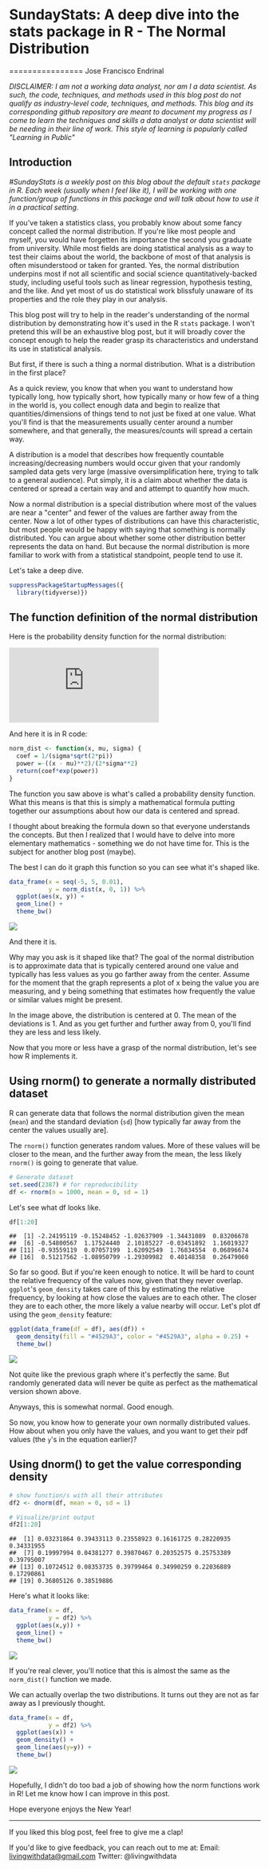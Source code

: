 SundayStats: A deep dive into the stats package in R - The Normal Distribution
==============================================================================
================
Jose Francisco Endrinal

*DISCLAIMER: I am not a working data analyst, nor am I a data scientist. As such, the code, techniques, and methods used in this blog post do not qualify as industry-level code, techniques, and methods. This blog and its corresponding github repository are meant to document my progress as I come to learn the techniques and skills a data analyst or data scientist will be needing in their line of work. This style of learning is popularly called "Learning in Public"*

Introduction
------------

*\#SundayStats is a weekly post on this blog about the default `stats` package in R. Each week (usually when I feel like it), I will be working with one function/group of functions in this package and will talk about how to use it in a practical setting.*

If you've taken a statistics class, you probably know about some fancy concept called the normal distribution. If you're like most people and myself, you would have forgetten its importance the second you graduate from university. While most fields are doing statistical analysis as a way to test their claims about the world, the backbone of most of that analysis is often misunderstood or taken for granted. Yes, the normal distribution underpins most if not all scientific and social science quantitatively-backed study, including useful tools such as linear regression, hypothesis testing, and the like. And yet most of us do statistical work blissfuly unaware of its properties and the role they play in our analysis.

This blog post will try to help in the reader's understanding of the normal distribution by demonstrating how it's used in the R `stats` package. I won't pretend this will be an exhaustive blog post, but it will broadly cover the concept enough to help the reader grasp its characteristics and understand its use in statistical analysis.

But first, if there is such a thing a normal distribution. What is a distribution in the first place?

As a quick review, you know that when you want to understand how typically long, how typically short, how typically many or how few of a thing in the world is, you collect enough data and begin to realize that quantities/dimensions of things tend to not just be fixed at one value. What you'll find is that the measurements usually center around a number somewhere, and that generally, the measures/counts will spread a certain way.

A distribution is a model that describes how frequently countable increasing/decreasing numbers would occur given that your randomly sampled data gets very large (massive oversimplification here, trying to talk to a general audience). Put simply, it is a claim about whether the data is centered or spread a certain way and and attempt to quantify how much.

Now a normal distribution is a special distribution where most of the values are near a "center" and fewer of the values are farther away from the center. Now a lot of other types of distributions can have this characteristic, but most people would be happy with saying that something is normally distributed. You can argue about whether some other distribution better represents the data on hand. But because the normal distribution is more familiar to work with from a statistical standpoint, people tend to use it.

Let's take a deep dive.

``` r
suppressPackageStartupMessages({
  library(tidyverse)})
```

The function definition of the normal distribution
--------------------------------------------------

Here is the probability density function for the normal distribution:

![y = \\frac{1}{\\sigma\\sqrt{2\\pi}}e^{-\\frac{{(x-\\mu)}^2}{2\\sigma^2}}](https://latex.codecogs.com/png.latex?y%20%3D%20%5Cfrac%7B1%7D%7B%5Csigma%5Csqrt%7B2%5Cpi%7D%7De%5E%7B-%5Cfrac%7B%7B%28x-%5Cmu%29%7D%5E2%7D%7B2%5Csigma%5E2%7D%7D "y = \frac{1}{\sigma\sqrt{2\pi}}e^{-\frac{{(x-\mu)}^2}{2\sigma^2}}")

And here it is in R code:

``` r
norm_dist <- function(x, mu, sigma) {
  coef = 1/(sigma*sqrt(2*pi))
  power =-((x - mu)**2)/(2*sigma**2)
  return(coef*exp(power))
}
```

The function you saw above is what's called a probability density function. What this means is that this is simply a mathematical formula putting together our assumptions about how our data is centered and spread.

I thought about breaking the formula down so that everyone understands the concepts. But then I realized that I would have to delve into more elementary mathematics - something we do not have time for. This is the subject for another blog post (maybe).

The best I can do it graph this function so you can see what it's shaped like.

``` r
data_frame(x = seq(-5, 5, 0.01), 
           y = norm_dist(x, 0, 1)) %>% 
  ggplot(aes(x, y)) + 
  geom_line() + 
  theme_bw()
```

![](ss_norm_post_files/figure-markdown_github/unnamed-chunk-3-1.png)

And there it is.

Why may you ask is it shaped like that? The goal of the normal distribution is to approximate data that is typically centered around one value and typically has less values as you go farther away from the center. Assume for the moment that the graph represents a plot of x being the value you are measuring, and y being something that estimates how frequently the value or similar values might be present.

In the image above, the distribution is centered at 0. The mean of the deviations is 1. And as you get further and further away from 0, you'll find they are less and less likely.

Now that you more or less have a grasp of the normal distribution, let's see how R implements it.

Using rnorm() to generate a normally distributed dataset
--------------------------------------------------------

R can generate data that follows the normal distribution given the mean (`mean`) and the standard deviation (`sd`) \[how typically far away from the center the values usually are\].

The `rnorm()` function generates random values. More of these values will be closer to the mean, and the further away from the mean, the less likely `rnorm()` is going to generate that value.

``` r
# Generate dataset
set.seed(2387) # for reproducibility
df <- rnorm(n = 1000, mean = 0, sd = 1)
```

Let's see what df looks like.

``` r
df[1:20]
```

    ##  [1] -2.24195119 -0.15248452 -1.02637909 -1.34431089  0.83206678
    ##  [6] -0.54800567  1.17524440  2.10185227 -0.03451892  1.16019327
    ## [11] -0.93559119  0.07057199  1.62092549  1.76834554  0.06896674
    ## [16]  0.51217562 -1.08950799 -1.29309982  0.40148358  0.26479060

So far so good. But if you're keen enough to notice. It will be hard to count the relative frequency of the values now, given that they never overlap. `ggplot`'s `geom_density` takes care of this by estimating the relative frequency, by looking at how close the values are to each other. The closer they are to each other, the more likely a value nearby will occur. Let's plot df using the `geom_density` feature:

``` r
ggplot(data_frame(df = df), aes(df)) + 
  geom_density(fill = "#4529A3", color = "#4529A3", alpha = 0.25) + 
  theme_bw()
```

![](ss_norm_post_files/figure-markdown_github/unnamed-chunk-6-1.png)

Not quite like the previous graph where it's perfectly the same. But randomly generated data will never be quite as perfect as the mathematical version shown above.

Anyways, this is somewhat normal. Good enough.

So now, you know how to generate your own normally distributed values. How about when you only have the values, and you want to get their pdf values (the `y`'s in the equation earlier)?

Using dnorm() to get the value corresponding density
----------------------------------------------------

``` r
# show function/s with all their attributes
df2 <- dnorm(df, mean = 0, sd = 1)
```

``` r
# Visualize/print output
df2[1:20]
```

    ##  [1] 0.03231864 0.39433113 0.23558923 0.16161725 0.28220935 0.34331955
    ##  [7] 0.19997994 0.04381277 0.39870467 0.20352575 0.25753389 0.39795007
    ## [13] 0.10724512 0.08353735 0.39799464 0.34990259 0.22036889 0.17290861
    ## [19] 0.36805126 0.38519886

Here's what it looks like:

``` r
data_frame(x = df, 
           y = df2) %>% 
  ggplot(aes(x,y)) + 
  geom_line() + 
  theme_bw()
```

![](ss_norm_post_files/figure-markdown_github/unnamed-chunk-9-1.png)

If you're real clever, you'll notice that this is almost the same as the `norm_dist()` function we made.

We can actually overlap the two distributions. It turns out they are not as far away as I previously thought.

``` r
data_frame(x = df, 
           y = df2) %>% 
  ggplot(aes(x)) + 
  geom_density() + 
  geom_line(aes(y=y)) + 
  theme_bw()
```

![](ss_norm_post_files/figure-markdown_github/unnamed-chunk-10-1.png)

Hopefully, I didn't do too bad a job of showing how the norm functions work in R! Let me know how I can improve in this post.

Hope everyone enjoys the New Year!

------------------------------------------------------------------------

If you liked this blog post, feel free to give me a clap!

If you'd like to give feedback, you can reach out to me at:
Email: <livingwithdata@gmail.com>
Twitter: @livingwithdata
